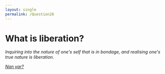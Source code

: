 ```yaml
---
layout: single
permalink: /Question28
---
```

# What is liberation?

_Inquiring into the nature of one's self that is in bondage, and realising one's true nature is liberation._

[_Nan yar?_](/whoami)
